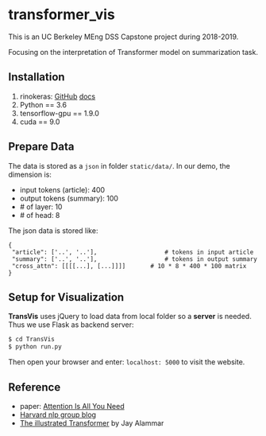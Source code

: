 # transformer_vis

This is an UC Berkeley MEng DSS Capstone project during 2018-2019.

Focusing on the interpretation of Transformer model on summarization task.

## Installation

1. rinokeras: [GitHub](https://github.com/CannyLab/rinokeras) [docs](https://rinokeras.readthedocs.io/en/latest/index.html)
2. Python == 3.6
3. tensorflow-gpu == 1.9.0
4. cuda == 9.0

## Prepare Data

The data is stored as a `json` in folder `static/data/`. In our demo, the dimension is:

- input tokens (article): 400
- output tokens (summary): 100
- \# of layer: 10
- \# of head: 8

The json data is stored like:

```
{
 "article": ['..', '..'],				  	# tokens in input article
 "summary": ['..', '..'],				  	# tokens in output summary
 "cross_attn": [[[[...], [...]]]]		# 10 * 8 * 400 * 100 matrix
}
```

## Setup for Visualization

**TransVis** uses jQuery to load data from local folder so a **server** is needed. Thus we use Flask as backend server:

```bash
$ cd TransVis
$ python run.py
```

Then open your browser and enter: `localhost: 5000` to visit the website.

## Reference

- paper: [Attention Is All You Need](https://arxiv.org/pdf/1706.03762)
- [Harvard nlp group blog](http://nlp.seas.harvard.edu/2018/04/03/attention.html)
- [The illustrated Transformer](http://jalammar.github.io/illustrated-transformer/) by Jay Alammar